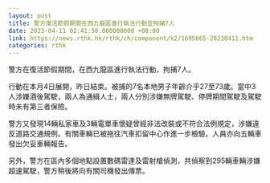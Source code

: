 ```yaml
---
layout: post
title: 警方復活節假期間在西九龍區進行執法行動並拘捕7人
date: 2023-04-11 02:41:50.000000000 +08:00
link: https://news.rthk.hk/rthk/ch/component/k2/1695665-20230411.htm
categories: rthk
---
```


警方在復活節假期間，在西九龍區進行執法行動，拘捕7人。

行動在本月4日展開，昨日結束。被捕的7名本地男子年齡介乎27至73歲。當中3人涉嫌酒後駕駛，兩人為通緝人士，兩人分別涉嫌無牌駕駛、停牌期間駕駛及駕駛時未有第三者保險。

警方又發現14輛私家車及3輛電單車懷疑曾經非法改裝或不符合法例規定，涉嫌違反道路交通規例。有關車輛已被拖往汽車扣留中心作進一步檢驗。人員亦向五輛車發出欠妥車輛報告。

另外，警方在區內多個地點設置數碼雷達及雷射槍偵測，共偵察到295輛車輛涉嫌超速駕駛，警方稍後將向有關司機發出傳票。
